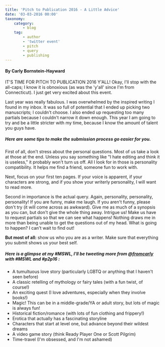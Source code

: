```yaml
---
title: 'Pitch to Publication 2016 - A Little Advice'
date: '03-03-2016 00:00'
taxonomy:
    category:
        - blog
    tag:
        - author
        - 'twitter event'
        - pitch
        - query
        - publishing
---
```


#### By Carly Bornstein-Hayward

IT'S TIME FOR PITCH TO PUBLICATION 2016 Y'ALL! Okay, I'll stop with the all-caps; I know it is obnoxious (as was the 'y'all' since I'm from Connecticut). I just get very excited about this event.

Last year was really fabulous. I was overwhelmed by the inspired writing I found in my inbox. It was so full of potential that I ended up picking two manuscripts; I couldn't choose. I also ended up requesting too many partials because I couldn't narrow it down enough. This year I am going to try and be a little stricter with my time, because I know the amount of talent you guys have.

##### Here are some tips to make the submission process go easier for you. 

First of all, don't stress about the personal questions. Most of us take a look at those at the end. Unless you say something like "I hate editing and think it is useless," it probably won't turn us off. All I look for in those is personality compatibility. It helps me find a friend, someone fun to work with.

Next, focus on your first ten pages. If your voice is apparent, if your characters are strong, and if you show your writerly personality, I will want to read more.

Second in importance is the actual query. Again, personality, personality, personality! If you are funny, make me laugh. If you aren't funny, please don't try (it will come across as awkward). Give me as much of a synopsis as you can, but don't give the whole thing away. Intrigue us! Make us have to request partials so that we can see what happens! Nothing draws me in more than being unable to get the questions out of my head. What is going to happen? I can't wait to find out!

**But most of all:** show us who you are as a writer. Make sure that everything you submit shows us your best self.

##### Here is a glimpse at my #MSWL, I'll be tweeting more from [@fromcarly](https://twitter.com/FromCarly?target=_blank) with #MSWL and #p2p16 :

 * A tumultuous love story (particularly LGBTQ or anything that I haven't seen before)
 * A classic retelling of mythology or fairy tales (with a fun twist, of course!)
 * An exciting quest (I love adventures, especially when they involve books!)
 * Magic! This can be in a middle-grade/YA or adult story, but lots of magic is always fun!
 * Historical fiction/romance (with lots of fun clothing and frippery!)
 * Erotica that actually has a fascinating storyline
 * Characters that start at level one, but advance beyond their wildest dreams
 * A video game story (think Ready Player One or Scott Pilgrim)
 * Time-travel (I'm obsessed, and I'm not ashamed)